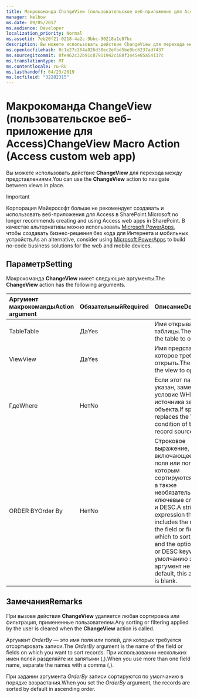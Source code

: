 ```yaml
---
title: Макрокоманда ChangeView (пользовательское веб-приложение для Access)
manager: kelbow
ms.date: 09/05/2017
ms.audience: Developer
localization_priority: Normal
ms.assetid: 7eb20f21-0218-4a2c-9bbc-90218a1e87bc
description: Вы можете использовать действие ChangeView для перехода между представлениями.
ms.openlocfilehash: 0c1e27c264a826d38ec2efbd5be9bc6237ad7437
ms.sourcegitcommit: 8fe462c32b91c87911942c188f3445e85a54137c
ms.translationtype: MT
ms.contentlocale: ru-RU
ms.lasthandoff: 04/23/2019
ms.locfileid: "32282315"
---
```

# <a name="changeview-macro-action-access-custom-web-app"></a><span data-ttu-id="e16b3-103">Макрокоманда ChangeView (пользовательское веб-приложение для Access)</span><span class="sxs-lookup"><span data-stu-id="e16b3-103">ChangeView Macro Action (Access custom web app)</span></span>

<span data-ttu-id="e16b3-104">Вы можете использовать действие **ChangeView** для перехода между представлениями.</span><span class="sxs-lookup"><span data-stu-id="e16b3-104">You can use the **ChangeView** action to navigate between views in place.</span></span> 
  
> [!IMPORTANT]
> <span data-ttu-id="e16b3-105">Корпорация Майкрософт больше не рекомендует создавать и использовать веб-приложения для Access в SharePoint.</span><span class="sxs-lookup"><span data-stu-id="e16b3-105">Microsoft no longer recommends creating and using Access web apps in SharePoint.</span></span> <span data-ttu-id="e16b3-106">В качестве альтернативы можно использовать [Microsoft PowerApps](https://powerapps.microsoft.com/en-us/), чтобы создавать бизнес-решения без кода для Интернета и мобильных устройств.</span><span class="sxs-lookup"><span data-stu-id="e16b3-106">As an alternative, consider using [Microsoft PowerApps](https://powerapps.microsoft.com/en-us/) to build no-code business solutions for the web and mobile devices.</span></span> 
  
## <a name="setting"></a><span data-ttu-id="e16b3-107">Параметр</span><span class="sxs-lookup"><span data-stu-id="e16b3-107">Setting</span></span>

<span data-ttu-id="e16b3-108">Макрокоманда **ChangeView** имеет следующие аргументы.</span><span class="sxs-lookup"><span data-stu-id="e16b3-108">The **ChangeView** action has the following arguments.</span></span> 
  
|<span data-ttu-id="e16b3-109">**Аргумент макрокоманды**</span><span class="sxs-lookup"><span data-stu-id="e16b3-109">**Action argument**</span></span>|<span data-ttu-id="e16b3-110">**Обязательный**</span><span class="sxs-lookup"><span data-stu-id="e16b3-110">**Required**</span></span>|<span data-ttu-id="e16b3-111">**Описание**</span><span class="sxs-lookup"><span data-stu-id="e16b3-111">**Description**</span></span>|
|:-----|:-----|:-----|
|<span data-ttu-id="e16b3-112">Table</span><span class="sxs-lookup"><span data-stu-id="e16b3-112">Table</span></span>  <br/> |<span data-ttu-id="e16b3-113">Да</span><span class="sxs-lookup"><span data-stu-id="e16b3-113">Yes</span></span>  <br/> |<span data-ttu-id="e16b3-114">Имя открываемой таблицы.</span><span class="sxs-lookup"><span data-stu-id="e16b3-114">The name of the table to open.</span></span>  <br/> |
|<span data-ttu-id="e16b3-115">View</span><span class="sxs-lookup"><span data-stu-id="e16b3-115">View</span></span>  <br/> |<span data-ttu-id="e16b3-116">Да</span><span class="sxs-lookup"><span data-stu-id="e16b3-116">Yes</span></span>  <br/> |<span data-ttu-id="e16b3-117">Имя представления, которое требуется открыть.</span><span class="sxs-lookup"><span data-stu-id="e16b3-117">The name of the view to open.</span></span>  <br/> |
|<span data-ttu-id="e16b3-118">Где</span><span class="sxs-lookup"><span data-stu-id="e16b3-118">Where</span></span>  <br/> |<span data-ttu-id="e16b3-119">Нет</span><span class="sxs-lookup"><span data-stu-id="e16b3-119">No</span></span>  <br/> |<span data-ttu-id="e16b3-120">Если этот параметр указан, заменяется условие WHERE источника записей объекта.</span><span class="sxs-lookup"><span data-stu-id="e16b3-120">If specified, replaces the Where condition of the object record source.</span></span>  <br/> |
|<span data-ttu-id="e16b3-121">ORDER BY</span><span class="sxs-lookup"><span data-stu-id="e16b3-121">Order By</span></span>  <br/> |<span data-ttu-id="e16b3-122">Нет</span><span class="sxs-lookup"><span data-stu-id="e16b3-122">No</span></span>  <br/> |<span data-ttu-id="e16b3-123">Строковое выражение, включающее имя поля или полей, по которым сортируются записи, а также необязательные ключевые слова ASC и DESC.</span><span class="sxs-lookup"><span data-stu-id="e16b3-123">A string expression that includes the name of the field or fields on which to sort records and the optional ASC or DESC keywords.</span></span> <span data-ttu-id="e16b3-124">По умолчанию этот аргумент не задан.</span><span class="sxs-lookup"><span data-stu-id="e16b3-124">By default, this argument is blank.</span></span>  <br/> |
   
## <a name="remarks"></a><span data-ttu-id="e16b3-125">Замечания</span><span class="sxs-lookup"><span data-stu-id="e16b3-125">Remarks</span></span>

<span data-ttu-id="e16b3-126">При вызове действия **ChangeView** удаляется любая сортировка или фильтрация, примененные пользователем.</span><span class="sxs-lookup"><span data-stu-id="e16b3-126">Any sorting or filtering applied by the user is cleared when the **ChangeView** action is called.</span></span> 
  
<span data-ttu-id="e16b3-127">Аргумент *OrderBy* — это имя поля или полей, для которых требуется отсортировать записи.</span><span class="sxs-lookup"><span data-stu-id="e16b3-127">The  *OrderBy*  argument is the name of the field or fields on which you want to sort records.</span></span> <span data-ttu-id="e16b3-128">При использовании нескольких имен полей разделяйте их запятыми (,).</span><span class="sxs-lookup"><span data-stu-id="e16b3-128">When you use more than one field name, separate the names with a comma (,).</span></span> 
  
<span data-ttu-id="e16b3-129">При задании аргумента *OrderBy* записи сортируются по умолчанию в порядке возрастания.</span><span class="sxs-lookup"><span data-stu-id="e16b3-129">When you set the  *OrderBy*  argument, the records are sorted by default in ascending order.</span></span> 
  


